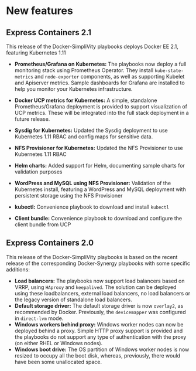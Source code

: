# New features


## Express Containers 2.1

This release of the Docker-SimpliVity playbooks deploys Docker EE 2.1, featuring Kubernetes 1.11

- **Prometheus/Grafana on Kubernetes:** The playbooks now deploy a full monitoring stack using Prometheus Operator. They install `kube-state-metrics` and `node-exporter` components, as well as supporting Kubelet and Apiserver metrics. Sample dashboards for Grafana are installed to help you monitor your Kubernetes infrastructure.

- **Docker UCP metrics for Kubernetes:** A simple, standalone Prometheus/Grafana deployment is provided to support visualization of UCP metrics. These will be integrated into the full stack deployment in a future release.

-  **Sysdig for Kubernetes:** Updated the Sysdig deployment to use Kubernetes  1.11 RBAC and config maps for sensitive data.

- **NFS Provisioner for Kubernetes:** Updated the NFS Provisioner to use Kubernetes 1.11 RBAC

- **Helm charts:** Added support for Helm, documenting sample charts for validation purposes

- **WordPress and MySQL using NFS Provisioner:** Validation of the Kubernetes install, featuring a WordPress and MySQL deployment with persistent storage using the NFS Provisioner

- **kubectl:** Convenience playbook to download and install `kubectl`

- **Client bundle:** Convenience playbook to download and configure the client bundle from UCP



## Express Containers 2.0
This release of the Docker-SimpliVity playbooks is based on the recent release of the corresponding Docker-Synergy playbooks with some specific additions:

-   **Load balancers:** The playbooks now support load balancers based on VRRP, using `HAproxy` and `keepalived`. The solution can be deployed using these loadbalancers, external load balancers, no load balancers or the legacy version of standalone load balancers.
-   **Default storage driver:** The default storage driver is now `overlay2`, as recommended by Docker. Previously, the `devicemapper` was configured in `direct-lvm` mode.
-   **Windows workers behind proxy:** Windows worker nodes can now be deployed behind a proxy. Simple HTTP proxy support is provided and the playbooks do not support any type of authentication with the proxy \(on either RHEL or Windows nodes\).
-   **Windows boot drive:** The OS partition of Windows worker nodes is now resized to occupy all the boot disk, whereas, previously, there would have been some unallocated space.
